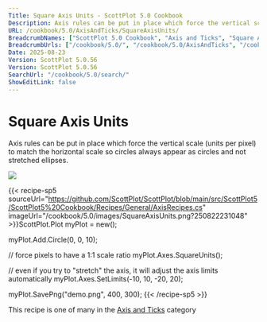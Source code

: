 ```yaml
---
Title: Square Axis Units - ScottPlot 5.0 Cookbook
Description: Axis rules can be put in place which force the vertical scale (units per pixel) to match the horizontal scale so circles always appear as circles and not stretched ellipses.
URL: /cookbook/5.0/AxisAndTicks/SquareAxisUnits/
BreadcrumbNames: ["ScottPlot 5.0 Cookbook", "Axis and Ticks", "Square Axis Units"]
BreadcrumbUrls: ["/cookbook/5.0/", "/cookbook/5.0/AxisAndTicks", "/cookbook/5.0/AxisAndTicks/SquareAxisUnits"]
Date: 2025-08-23
Version: ScottPlot 5.0.56
Version: ScottPlot 5.0.56
SearchUrl: "/cookbook/5.0/search/"
ShowEditLink: false
---
```



<div class='d-flex align-items-center mt-5'>
<h1 class='me-2 text-dark my-0 border-0'>Square Axis Units</h1>
</div>

Axis rules can be put in place which force the vertical scale (units per pixel) to match the horizontal scale so circles always appear as circles and not stretched ellipses.

[![](/cookbook/5.0/images/SquareAxisUnits.png?250822231048)](/cookbook/5.0/images/SquareAxisUnits.png?250822231048)

{{< recipe-sp5 sourceUrl="https://github.com/ScottPlot/ScottPlot/blob/main/src/ScottPlot5/ScottPlot5%20Cookbook/Recipes/General/AxisRecipes.cs" imageUrl="/cookbook/5.0/images/SquareAxisUnits.png?250822231048" >}}ScottPlot.Plot myPlot = new();

myPlot.Add.Circle(0, 0, 10);

// force pixels to have a 1:1 scale ratio
myPlot.Axes.SquareUnits();

// even if you try to "stretch" the axis, it will adjust the axis limits automatically
myPlot.Axes.SetLimits(-10, 10, -20, 20);

myPlot.SavePng("demo.png", 400, 300);
{{< /recipe-sp5 >}}

<div class='my-5 text-center'>This recipe is one of many in the <a href='/cookbook/5.0/AxisAndTicks'>Axis and Ticks</a> category</div>


